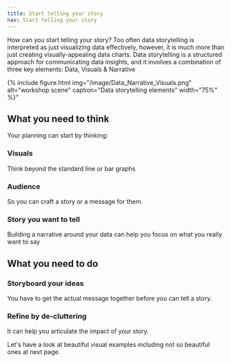 ```yaml
---
title: Start telling your story
nav: Start telling your story
---
```


How can you start telling your story? Too often data storytelling is interpreted as just visualizing data effectively, however, it is much more than just creating visually-appealing data charts. Data storytelling is a structured approach for communicating data insights, and it involves a combination of three key elements: Data, Visuals & Narrative

{% include figure.html img="/image/Data_Narrative_Visuals.png" alt="workshop scene" caption="Data storytelling elements" width="75%" %}"

## What you need to think

Your planning can start by thinking:

### Visuals
Think beyond the standard line or bar graphs
### Audience
So you can craft a story or a message for them.
### Story you want to tell
Building a narrative around your data can help you focus on what you really want to say

## What you need to do
### Storyboard your ideas
You have to get the actual message together before you can tell a story.  

### Refine by de-cluttering
It can help you articulate the impact of your story.


Let's have a look at beautiful visual examples including not so beautiful ones at next page.
